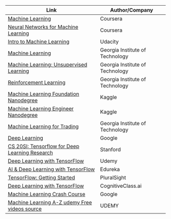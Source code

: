 Link | Author/Company
------------ | -------------
[Machine Learning](https://www.coursera.org/learn/machine-learning) | Coursera
[Neural Networks for Machine Learning](https://www.coursera.org/learn/neural-networks) | Coursera
[Intro to Machine Learning](https://in.udacity.com/course/intro-to-machine-learning--ud120) | Udacity
[Machine Learning](https://in.udacity.com/course/machine-learning--ud262) | Georgia Institute of Technology
[Machine Learning: Unsupervised Learning](https://in.udacity.com/course/machine-learning-unsupervised-learning--ud741) | Georgia Institute of Technology
[Reinforcement Learning](https://in.udacity.com/course/reinforcement-learning--ud600) | Georgia Institute of Technology
[Machine Learning Foundation Nanodegree](https://in.udacity.com/course/machine-learning-engineer-nanodegree--nd009-in-basic/) | Kaggle
[Machine Learning Engineer Nanodegree](https://in.udacity.com/course/machine-learning-engineer-nanodegree--nd009/) | Kaggle
[Machine Learning for Trading](https://in.udacity.com/course/machine-learning-for-trading--ud501/) | Georgia Institute of Technology
[Deep Learning](https://in.udacity.com/course/deep-learning--ud730/) | Google
[CS 20SI: Tensorflow for Deep Learning Research](https://web.stanford.edu/class/cs20si/) | Stanford
[Deep Learning with TensorFlow](https://www.udemy.com/deep-learning-with-tensorflow/) | Udemy
[AI & Deep Learning with TensorFlow](https://www.edureka.co/ai-deep-learning-with-tensorflow) | Edureka
[TensorFlow: Getting Started](https://www.pluralsight.com/courses/tensorflow-getting-started) | PluralSight
[Deep Learning with TensorFlow](https://cognitiveclass.ai/courses/deep-learning-tensorflow/) | CognitiveClass.ai
[Machine Learning Crash Course](https://developers.google.com/machine-learning/crash-course/) | Google
[Machine Learning A-Z udemy Free videos source](https://drive.google.com/uc?id=1M6RFPBK3EoBNOiIwEyE1RcK4t9PAoSfO&export=download) | UDEMY
